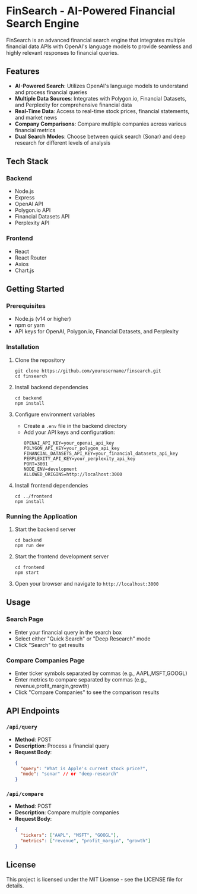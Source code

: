 # FinSearch - AI-Powered Financial Search Engine

FinSearch is an advanced financial search engine that integrates multiple financial data APIs with OpenAI's language models to provide seamless and highly relevant responses to financial queries.

## Features

- **AI-Powered Search**: Utilizes OpenAI's language models to understand and process financial queries
- **Multiple Data Sources**: Integrates with Polygon.io, Financial Datasets, and Perplexity for comprehensive financial data
- **Real-Time Data**: Access to real-time stock prices, financial statements, and market news
- **Company Comparisons**: Compare multiple companies across various financial metrics
- **Dual Search Modes**: Choose between quick search (Sonar) and deep research for different levels of analysis

## Tech Stack

### Backend
- Node.js
- Express
- OpenAI API
- Polygon.io API
- Financial Datasets API
- Perplexity API

### Frontend
- React
- React Router
- Axios
- Chart.js

## Getting Started

### Prerequisites
- Node.js (v14 or higher)
- npm or yarn
- API keys for OpenAI, Polygon.io, Financial Datasets, and Perplexity

### Installation

1. Clone the repository
   ```
   git clone https://github.com/yourusername/finsearch.git
   cd finsearch
   ```

2. Install backend dependencies
   ```
   cd backend
   npm install
   ```

3. Configure environment variables
   - Create a `.env` file in the backend directory
   - Add your API keys and configuration:
     ```
     OPENAI_API_KEY=your_openai_api_key
     POLYGON_API_KEY=your_polygon_api_key
     FINANCIAL_DATASETS_API_KEY=your_financial_datasets_api_key
     PERPLEXITY_API_KEY=your_perplexity_api_key
     PORT=3001
     NODE_ENV=development
     ALLOWED_ORIGINS=http://localhost:3000
     ```

4. Install frontend dependencies
   ```
   cd ../frontend
   npm install
   ```

### Running the Application

1. Start the backend server
   ```
   cd backend
   npm run dev
   ```

2. Start the frontend development server
   ```
   cd frontend
   npm start
   ```

3. Open your browser and navigate to `http://localhost:3000`

## Usage

### Search Page
- Enter your financial query in the search box
- Select either "Quick Search" or "Deep Research" mode
- Click "Search" to get results

### Compare Companies Page
- Enter ticker symbols separated by commas (e.g., AAPL,MSFT,GOOGL)
- Enter metrics to compare separated by commas (e.g., revenue,profit_margin,growth)
- Click "Compare Companies" to see the comparison results

## API Endpoints

### `/api/query`
- **Method**: POST
- **Description**: Process a financial query
- **Request Body**:
  ```json
  {
    "query": "What is Apple's current stock price?",
    "mode": "sonar" // or "deep-research"
  }
  ```

### `/api/compare`
- **Method**: POST
- **Description**: Compare multiple companies
- **Request Body**:
  ```json
  {
    "tickers": ["AAPL", "MSFT", "GOOGL"],
    "metrics": ["revenue", "profit_margin", "growth"]
  }
  ```

## License

This project is licensed under the MIT License - see the LICENSE file for details. 